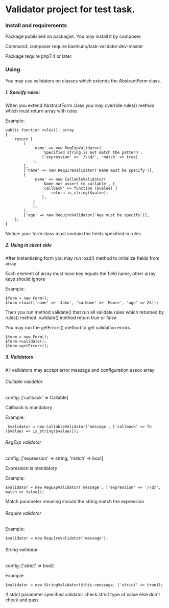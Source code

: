 # Validator project for test task.

### Install and requirements

Package published on packagist. You may install it by composer.

Command: composer require kashiuno/task-validator:dev-master

Package require php7.4 or later.

### Using

You may use validators on classes which extends the AbstractForm class.

##### 1. Specify rules:

When you extend AbstractForm class you may override rules() method which must return array with rules

Example:

    public function rules(): array
    {
        return [
            [
                'name' => new RegExpValidator(
                    'Specified string is not match the pattern',
                    ['expression' => '/\\d/', 'match' => true]
                ),
            ],
            ['name' => new RequireValidator('Name must be specify')],
            [
                'name' => new CallableValidator(
                    'Name not assert to callable', [
                    'callback' => function ($value) {
                        return is_string($value);
                    },
                ]
                ),
            ],
            ['age' => new RequireValidator('Age must be specify')],
        ];
    }

Notice: your form class must contain the fields specified in rules

##### 2. Using in client side

After instantiating form you may run load() method to initialize fields from array

Each element of array must have key equals the field name, other array keys should ignore

Example:

    $form = new Form();
    $form->load(['name' => 'John', 'surName' => 'Moore', 'age' => 24]);

Then you run method validate() that run all validate rules which returned by rules() method. validate() method return true or false

You may run the getErrors() method to get validation errors

    $form = new Form();
    $form->validate();
    $form->getErrors();
    
##### 3. Validators

All validators may accept error message and configuration assoc array

###### Callable validator
config: ['callback' => Callable]

Callback is mandatory

Example:

     $validator = new CallableValidator('message', ['callback' => fn ($value) => is_string($value)]);
     
###### RegExp validator
config: ['expression' => string, 'match' => bool]

Expression is mandatory

Example:

    $validator = new RegExpValidator('message', ['expression' => '/\d/', match => false]);
    
Match parameter meaning should the string match the expression

###### Require validator

Example:

    $validator = new RequireValidator('message');
    
###### String validator
config: ['strict' => bool]

Example:

    $validator = new StringValidator($this->message, ['strict' => true]);
    
If strict parameter specified validator check strict type of value else don't check and pass